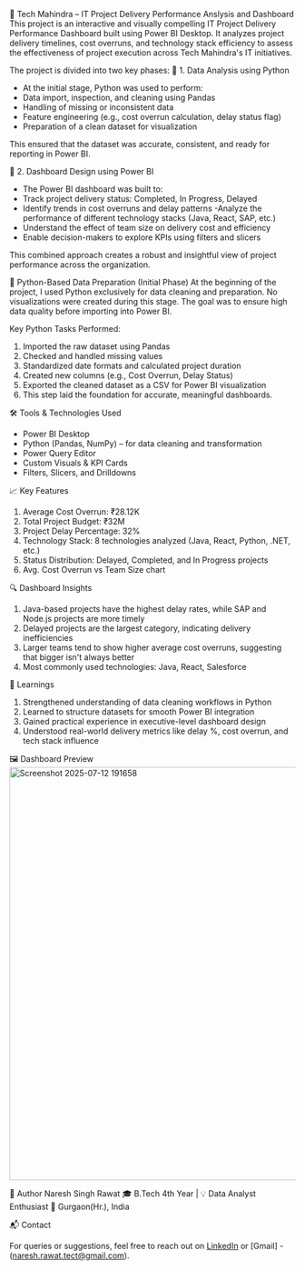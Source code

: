🚀 Tech Mahindra – IT Project Delivery Performance Anslysis and Dashboard
This project is an interactive and visually compelling IT Project Delivery Performance Dashboard built using Power BI Desktop. It analyzes project delivery timelines, cost overruns, and technology stack efficiency to assess the effectiveness of project execution across Tech Mahindra's IT initiatives.

The project is divided into two key phases:
🔹 1. Data Analysis using Python
- At the initial stage, Python was used to perform:
- Data import, inspection, and cleaning using Pandas
- Handling of missing or inconsistent data
- Feature engineering (e.g., cost overrun calculation, delay status flag)
- Preparation of a clean dataset for visualization

This ensured that the dataset was accurate, consistent, and ready for reporting in Power BI.

🔹 2. Dashboard Design using Power BI
- The Power BI dashboard was built to:
- Track project delivery status: Completed, In Progress, Delayed
- Identify trends in cost overruns and delay patterns
-Analyze the performance of different technology stacks (Java, React, SAP, etc.)
- Understand the effect of team size on delivery cost and efficiency
- Enable decision-makers to explore KPIs using filters and slicers

This combined approach creates a robust and insightful view of project performance across the organization.
  
🧪 Python-Based Data Preparation (Initial Phase)
At the beginning of the project, I used Python exclusively for data cleaning and preparation.
No visualizations were created during this stage.
The goal was to ensure high data quality before importing into Power BI.

Key Python Tasks Performed:
1. Imported the raw dataset using Pandas
2. Checked and handled missing values
3. Standardized date formats and calculated project duration
4. Created new columns (e.g., Cost Overrun, Delay Status)
5. Exported the cleaned dataset as a CSV for Power BI visualization
6. This step laid the foundation for accurate, meaningful dashboards.

🛠️ Tools & Technologies Used

- Power BI Desktop
- Python (Pandas, NumPy) – for data cleaning and transformation
- Power Query Editor
- Custom Visuals & KPI Cards
- Filters, Slicers, and Drilldowns

📈 Key Features

1. Average Cost Overrun: ₹28.12K
2. Total Project Budget: ₹32M
3. Project Delay Percentage: 32%
4. Technology Stack: 8 technologies analyzed (Java, React, Python, .NET, etc.)
5. Status Distribution: Delayed, Completed, and In Progress projects
6. Avg. Cost Overrun vs Team Size chart

🔍 Dashboard Insights

1. Java-based projects have the highest delay rates, while SAP and Node.js projects are more timely
2. Delayed projects are the largest category, indicating delivery inefficiencies
3. Larger teams tend to show higher average cost overruns, suggesting that bigger isn't always better
4. Most commonly used technologies: Java, React, Salesforce

🧠 Learnings

1. Strengthened understanding of data cleaning workflows in Python
2. Learned to structure datasets for smooth Power BI integration
3. Gained practical experience in executive-level dashboard design
4. Understood real-world delivery metrics like delay %, cost overrun, and tech stack influence

🖼️ Dashboard Preview
<img width="1306" height="727" alt="Screenshot 2025-07-12 191658" src="https://github.com/user-attachments/assets/2b627e30-b9ab-4597-9980-abfc683d21f3" />

👤 Author
Naresh Singh Rawat
🎓 B.Tech 4th Year | 💡 Data Analyst Enthusiast
📍 Gurgaon(Hr.), India

📬 Contact

For queries or suggestions, feel free to reach out on [LinkedIn](https://www.linkedin.com/in/naresh-singh-rawat/) or [Gmail] - (naresh.rawat.tect@gmail.com).


